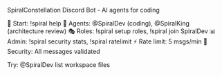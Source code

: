 SpiralConstellation Discord Bot - AI agents for coding

🚀 Start: !spiral help
🤖 Agents: @SpiralDev (coding), @SpiralKing (architecture review)
🎭 Roles: !spiral setup roles, !spiral join SpiralDev
📊 Admin: !spiral security stats, !spiral ratelimit
⚡ Rate limit: 5 msgs/min
🔐 Security: All messages validated

Try: @SpiralDev list workspace files
